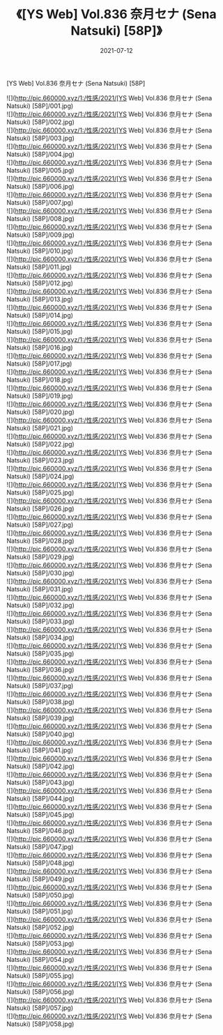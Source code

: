 ﻿---
layout: post
title:  《[YS Web] Vol.836 奈月セナ (Sena Natsuki) [58P]》
date:   2021-07-12
img: http://pic.660000.xyz/1:/性感/2021/[YS Web] Vol.836 奈月セナ (Sena Natsuki) [58P]/000.jpg
categories: [美女, 清纯, 唯美]
---

[YS Web] Vol.836 奈月セナ (Sena Natsuki) [58P]

  ![](http://pic.660000.xyz/1:/性感/2021/[YS Web] Vol.836 奈月セナ (Sena Natsuki) [58P]/001.jpg) <br> ![](http://pic.660000.xyz/1:/性感/2021/[YS Web] Vol.836 奈月セナ (Sena Natsuki) [58P]/002.jpg) <br> ![](http://pic.660000.xyz/1:/性感/2021/[YS Web] Vol.836 奈月セナ (Sena Natsuki) [58P]/003.jpg) <br> ![](http://pic.660000.xyz/1:/性感/2021/[YS Web] Vol.836 奈月セナ (Sena Natsuki) [58P]/004.jpg) <br> ![](http://pic.660000.xyz/1:/性感/2021/[YS Web] Vol.836 奈月セナ (Sena Natsuki) [58P]/005.jpg) <br> ![](http://pic.660000.xyz/1:/性感/2021/[YS Web] Vol.836 奈月セナ (Sena Natsuki) [58P]/006.jpg) <br> ![](http://pic.660000.xyz/1:/性感/2021/[YS Web] Vol.836 奈月セナ (Sena Natsuki) [58P]/007.jpg) <br> ![](http://pic.660000.xyz/1:/性感/2021/[YS Web] Vol.836 奈月セナ (Sena Natsuki) [58P]/008.jpg) <br> ![](http://pic.660000.xyz/1:/性感/2021/[YS Web] Vol.836 奈月セナ (Sena Natsuki) [58P]/009.jpg) <br> ![](http://pic.660000.xyz/1:/性感/2021/[YS Web] Vol.836 奈月セナ (Sena Natsuki) [58P]/010.jpg) <br> ![](http://pic.660000.xyz/1:/性感/2021/[YS Web] Vol.836 奈月セナ (Sena Natsuki) [58P]/011.jpg) <br> ![](http://pic.660000.xyz/1:/性感/2021/[YS Web] Vol.836 奈月セナ (Sena Natsuki) [58P]/012.jpg) <br> ![](http://pic.660000.xyz/1:/性感/2021/[YS Web] Vol.836 奈月セナ (Sena Natsuki) [58P]/013.jpg) <br> ![](http://pic.660000.xyz/1:/性感/2021/[YS Web] Vol.836 奈月セナ (Sena Natsuki) [58P]/014.jpg) <br> ![](http://pic.660000.xyz/1:/性感/2021/[YS Web] Vol.836 奈月セナ (Sena Natsuki) [58P]/015.jpg) <br> ![](http://pic.660000.xyz/1:/性感/2021/[YS Web] Vol.836 奈月セナ (Sena Natsuki) [58P]/016.jpg) <br> ![](http://pic.660000.xyz/1:/性感/2021/[YS Web] Vol.836 奈月セナ (Sena Natsuki) [58P]/017.jpg) <br> ![](http://pic.660000.xyz/1:/性感/2021/[YS Web] Vol.836 奈月セナ (Sena Natsuki) [58P]/018.jpg) <br> ![](http://pic.660000.xyz/1:/性感/2021/[YS Web] Vol.836 奈月セナ (Sena Natsuki) [58P]/019.jpg) <br> ![](http://pic.660000.xyz/1:/性感/2021/[YS Web] Vol.836 奈月セナ (Sena Natsuki) [58P]/020.jpg) <br> ![](http://pic.660000.xyz/1:/性感/2021/[YS Web] Vol.836 奈月セナ (Sena Natsuki) [58P]/021.jpg) <br> ![](http://pic.660000.xyz/1:/性感/2021/[YS Web] Vol.836 奈月セナ (Sena Natsuki) [58P]/022.jpg) <br> ![](http://pic.660000.xyz/1:/性感/2021/[YS Web] Vol.836 奈月セナ (Sena Natsuki) [58P]/023.jpg) <br> ![](http://pic.660000.xyz/1:/性感/2021/[YS Web] Vol.836 奈月セナ (Sena Natsuki) [58P]/024.jpg) <br> ![](http://pic.660000.xyz/1:/性感/2021/[YS Web] Vol.836 奈月セナ (Sena Natsuki) [58P]/025.jpg) <br> ![](http://pic.660000.xyz/1:/性感/2021/[YS Web] Vol.836 奈月セナ (Sena Natsuki) [58P]/026.jpg) <br> ![](http://pic.660000.xyz/1:/性感/2021/[YS Web] Vol.836 奈月セナ (Sena Natsuki) [58P]/027.jpg) <br> ![](http://pic.660000.xyz/1:/性感/2021/[YS Web] Vol.836 奈月セナ (Sena Natsuki) [58P]/028.jpg) <br> ![](http://pic.660000.xyz/1:/性感/2021/[YS Web] Vol.836 奈月セナ (Sena Natsuki) [58P]/029.jpg) <br> ![](http://pic.660000.xyz/1:/性感/2021/[YS Web] Vol.836 奈月セナ (Sena Natsuki) [58P]/030.jpg) <br> ![](http://pic.660000.xyz/1:/性感/2021/[YS Web] Vol.836 奈月セナ (Sena Natsuki) [58P]/031.jpg) <br> ![](http://pic.660000.xyz/1:/性感/2021/[YS Web] Vol.836 奈月セナ (Sena Natsuki) [58P]/032.jpg) <br> ![](http://pic.660000.xyz/1:/性感/2021/[YS Web] Vol.836 奈月セナ (Sena Natsuki) [58P]/033.jpg) <br> ![](http://pic.660000.xyz/1:/性感/2021/[YS Web] Vol.836 奈月セナ (Sena Natsuki) [58P]/034.jpg) <br> ![](http://pic.660000.xyz/1:/性感/2021/[YS Web] Vol.836 奈月セナ (Sena Natsuki) [58P]/035.jpg) <br> ![](http://pic.660000.xyz/1:/性感/2021/[YS Web] Vol.836 奈月セナ (Sena Natsuki) [58P]/036.jpg) <br> ![](http://pic.660000.xyz/1:/性感/2021/[YS Web] Vol.836 奈月セナ (Sena Natsuki) [58P]/037.jpg) <br> ![](http://pic.660000.xyz/1:/性感/2021/[YS Web] Vol.836 奈月セナ (Sena Natsuki) [58P]/038.jpg) <br> ![](http://pic.660000.xyz/1:/性感/2021/[YS Web] Vol.836 奈月セナ (Sena Natsuki) [58P]/039.jpg) <br> ![](http://pic.660000.xyz/1:/性感/2021/[YS Web] Vol.836 奈月セナ (Sena Natsuki) [58P]/040.jpg) <br> ![](http://pic.660000.xyz/1:/性感/2021/[YS Web] Vol.836 奈月セナ (Sena Natsuki) [58P]/041.jpg) <br> ![](http://pic.660000.xyz/1:/性感/2021/[YS Web] Vol.836 奈月セナ (Sena Natsuki) [58P]/042.jpg) <br> ![](http://pic.660000.xyz/1:/性感/2021/[YS Web] Vol.836 奈月セナ (Sena Natsuki) [58P]/043.jpg) <br> ![](http://pic.660000.xyz/1:/性感/2021/[YS Web] Vol.836 奈月セナ (Sena Natsuki) [58P]/044.jpg) <br> ![](http://pic.660000.xyz/1:/性感/2021/[YS Web] Vol.836 奈月セナ (Sena Natsuki) [58P]/045.jpg) <br> ![](http://pic.660000.xyz/1:/性感/2021/[YS Web] Vol.836 奈月セナ (Sena Natsuki) [58P]/046.jpg) <br> ![](http://pic.660000.xyz/1:/性感/2021/[YS Web] Vol.836 奈月セナ (Sena Natsuki) [58P]/047.jpg) <br> ![](http://pic.660000.xyz/1:/性感/2021/[YS Web] Vol.836 奈月セナ (Sena Natsuki) [58P]/048.jpg) <br> ![](http://pic.660000.xyz/1:/性感/2021/[YS Web] Vol.836 奈月セナ (Sena Natsuki) [58P]/049.jpg) <br> ![](http://pic.660000.xyz/1:/性感/2021/[YS Web] Vol.836 奈月セナ (Sena Natsuki) [58P]/050.jpg) <br> ![](http://pic.660000.xyz/1:/性感/2021/[YS Web] Vol.836 奈月セナ (Sena Natsuki) [58P]/051.jpg) <br> ![](http://pic.660000.xyz/1:/性感/2021/[YS Web] Vol.836 奈月セナ (Sena Natsuki) [58P]/052.jpg) <br> ![](http://pic.660000.xyz/1:/性感/2021/[YS Web] Vol.836 奈月セナ (Sena Natsuki) [58P]/053.jpg) <br> ![](http://pic.660000.xyz/1:/性感/2021/[YS Web] Vol.836 奈月セナ (Sena Natsuki) [58P]/054.jpg) <br> ![](http://pic.660000.xyz/1:/性感/2021/[YS Web] Vol.836 奈月セナ (Sena Natsuki) [58P]/055.jpg) <br> ![](http://pic.660000.xyz/1:/性感/2021/[YS Web] Vol.836 奈月セナ (Sena Natsuki) [58P]/056.jpg) <br> ![](http://pic.660000.xyz/1:/性感/2021/[YS Web] Vol.836 奈月セナ (Sena Natsuki) [58P]/057.jpg) <br> ![](http://pic.660000.xyz/1:/性感/2021/[YS Web] Vol.836 奈月セナ (Sena Natsuki) [58P]/058.jpg) <br>
